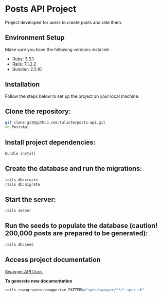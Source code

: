 # Posts API Project

Project developed for users to create posts and rate them.

## Environment Setup

Make sure you have the following versions installed:

- Ruby: 3.3.1
- Rails: 7.1.3.2
- Bundler: 2.5.10

## Installation

Follow the steps below to set up the project on your local machine:

## Clone the repository:

```bash
git clone git@github.com:tuliotm/posts-api.git
cd PostsApi
```

## Install project dependencies:
```bash
bundle install
```

## Create the database and run the migrations:
```bash
rails db:create
rails db:migrate
```

## Start the server:
```bash
rails server
```

## Run the seeds to populate the database (caution! 200,000 posts are prepared to be generated):
```bash
rails db:seed
```

## Access project documentation
[Swagger API Docs](http://localhost:3000/api-docs/index.html)

**To generate new documentation**
```bash
rails rswag:specs:swaggerize PATTERN="spec/swagger/**/*_spec.rb"
```
